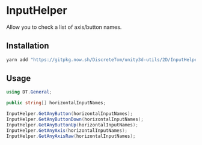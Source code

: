 # InputHelper

Allow you to check a list of axis/button names.

## Installation

```bash
yarn add "https://gitpkg.now.sh/DiscreteTom/unity3d-utils/2D/InputHelper?input-helper-0.1.0"
```

## Usage

```cs
using DT.General;

public string[] horizontalInputNames;

InputHelper.GetAnyButton(horizontalInputNames);
InputHelper.GetAnyButtonDown(horizontalInputNames);
InputHelper.GetAnyButtonUp(horizontalInputNames);
InputHelper.GetAnyAxis(horizontalInputNames);
InputHelper.GetAnyAxisRaw(horizontalInputNames);
```

